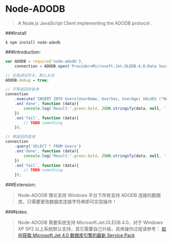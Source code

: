 Node-ADODB
===========
>A Node.js JavaScript Client implementing the ADODB protocol .

###Install
```
$ npm install node-adodb
```

###Introduction:
```js
var ADODB = require('node-adodb'),
    connection = ADODB.open('Provider=Microsoft.Jet.OLEDB.4.0;Data Source=node-access.mdb;');

// 全局调试开关，默认关闭
ADODB.debug = true;

// 不带返回的查询
connection
    .execute('INSERT INTO Users(UserName, UserSex, UserAge) VALUES ("Newton", "Male", 25)')
    .on('done', function (data){
        console.log('Result:'.green.bold, JSON.stringify(data, null, '  ').bold);
    })
    .on('fail', function (data){
        // TODO something
    });

// 带返回的查询
connection
    .query('SELECT * FROM Users')
    .on('done', function (data){
        console.log('Result:'.green.bold, JSON.stringify(data, null, '  ').bold);
    })
    .on('fail', function (data){
        // TODO something
    });
```

###Extension:
>Node-ADODB 理论支持 Windows 平台下所有支持 ADODB 连接的数据库，只需要更改数据库连接字符串即可实现操作！

###Notes:
>Node-ADODB 需要系统支持 Microsoft.Jet.OLEDB.4.0，对于 Windows XP SP2 以上系统默认支持，其它需要自己升级，具体操作过程请参考：
[如何获取 Microsoft Jet 4.0 数据库引擎的最新 Service Pack](http://support.microsoft.com/default.aspx?scid=kb;zh-CN;239114)
